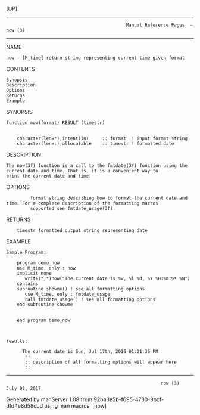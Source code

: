 [UP]

-----------------------------------------------------------------------------------------------------------------------------------
                                                 Manual Reference Pages  - now (3)
-----------------------------------------------------------------------------------------------------------------------------------
                                                                 
NAME

    now - [M_time] return string representing current time given format

CONTENTS

    Synopsis
    Description
    Options
    Returns
    Example

SYNOPSIS

    function now(format) RESULT (timestr)


        character(len=*),intent(in)     :: format  ! input format string
        character(len=:),allocatable    :: timestr ! formatted date



DESCRIPTION

    The now(3f) function is a call to the fmtdate(3f) function using the current date and time. That is, it is a convenient way to
    print the current date and time.

OPTIONS

             format string describing how to format the current date and time. For a complete description of the formatting macros
             supported see fmtdate_usage(3f).

RETURNS

        timestr formatted output string representing date

EXAMPLE

    Sample Program:

        program demo_now
        use M_time, only : now
        implicit none
           write(*,*)now("The current date is %w, %l %d, %Y %H:%m:%s %N")
        contains
        subroutine showme() ! see all formatting options
           use M_time, only : fmtdate_usage
           call fmtdate_usage() ! see all formatting options
        end subroutine showme


        end program demo_now



    results:

          The current date is Sun, Jul 17th, 2016 01:21:35 PM
           ::
           :: description of all formatting options will appear here
           ::



-----------------------------------------------------------------------------------------------------------------------------------

                                                              now (3)                                                 July 02, 2017

Generated by manServer 1.08 from 92ba3e5b-f695-4730-9bcf-dfd4e8d58cbd using man macros.
                                                               [now]
